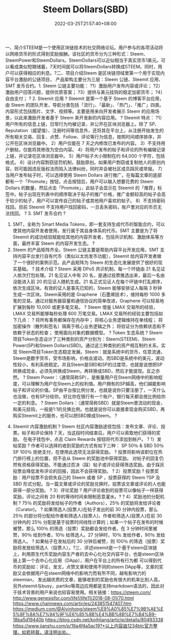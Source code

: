 ﻿---
weight: 
title: "Steem Dollars(SBD)"
description: "STEEM是一个使用区块链技术的社交网络论坛"
date: 2022-03-25T21:57:40+08:00
lastmod: 2022-03-25T16:45:40+08:00
draft: false
authors: ["Metabd"]
featuredImage: "steem-dollarssbd.webp"
link: ""
tags: ["数字代币","Steem Dollars(SBD)"]
categories: ["navigation"]
navigation: ["数字代币"]
lightgallery: true
toc: true
pinned: false
recommend: false
recommend1: false
---
一、简介STEEM是一个使用区块链技术的社交网络论坛。用户参与的各项活动将以网络货币的形式得到奖励报酬。该社区的货币分为三种形式：Steem、SteemPower和SteemDollars。SteemDollars可以近似相当于真实货币1美元。可以看成类似短期储蓄，7天时间就可以将SteemDollars转换成STEEM。同时，用户可以获得相应的利息。?二、项目介绍Steem 是区块链领域里第一个用于实现内容平台激励的公链项目， 产品架构主要分为三层：Steem 公链、Steemit 应用、SMT 发币合约。1. Steem 公链主要功能：
?1）激励用户发布内容或评论；
?2）激励用户回答问题，提供优质答案；
?3）提供与美元挂钩的稳定加密货币；
?4）自由支付；
?
2. Steemit 应用
?
Steemit 是第一个基于 Steem 的博客平台应用，由 Steem 的团队开发，导航分类包括「流行」、「最新」、「热门」、「推广」四类。内容形式包括图片、文字、视频等。主要是用来向开发者展示 Steem 的应用场景，以此来激励开发者基于 Steem 来开发新的内容应用。
?
Steemit 特点：
?1）用户所有的信息上链，日常行为均被记录，并公开在区块浏览器上。除了 SP、Reputation（威望值）、注册时间等信息外，还将其在平台上，从注册开始发生的所有相关交易、回复、点赞、Follow、评论等行为信息，按照时间顺序排序，并公开在区块浏览器中。
2）用户仅能在 7 天之内修改已发布的内容。
3）不支持用户删帖，仅能将其修改为空白内容。
4）将用户发布的帖子和评论的所有编辑记录上链，并记录在区块浏览器中。
5）用户帖子大小限制在约 64,000 个字符，包括格式。
6）设计内容剽窃惩罚机制，鼓励原创。如果用户剽窃或复制他人的原创内容，则可能因违反版权法而陷入法律纠纷，同时并会被社区成员踩灰或举报。
7）当用户发布帖子时，可以选择使用 Steem Dollars 进行推广。在每篇文章的底部都有一个「Promote」按钮，点击按钮后，用户可以输入想要花费的 Steem Dollars 的数量，然后点击「Promote」，此帖子会显示在 Steemit 的「推荐」标签中。帖子出现在列表中的顺序取决于贴子的推广价格，推广金额较高的帖子会高于较少的帖子，用户可以宣传自己的帖子或其他用户喜欢的帖子。
8）不支持密码找回。目前 Steemit 不支持用户找回密码，一旦丢失密码，账户里对应的币页无法找回。
?
3. SMT 发币合约
?
1) SMT，全称为 Smart Media Tokens，即一套支持生成代币的智能合约，可以使其他内容开发者使用，发行属于其自身体系的代币。SMT 主要是为了将 Steemit 的成功经验赋能给其他的内容开发者，包括共识机制、激励体系等方面，最终丰富 Steem 的内容开发生态。
?
2) Steem 的产品矩阵齐全。Steem 公链主要是帮助内容平台开发应用，SMT 支持内容平台发行自有代币（类似以太坊发币功能），Steemit 给内容开发者做了一个很好的案例示范。此产品矩阵为 Steem 的生态化发展提供了很好的现实基础。
?
技术介绍
?
Steem 采用 DPoS 共识机制，每一个环链由 21 名见证人依次打包处理。21 名见证人中有 20 名，是通过投票推选出来，最后一名由没能进入前 20 的见证人随机生成。21 名正式见证人在每个环链中打乱顺序，依次生成区块。有效的证人是事先已知的，Steem 能够安排证人每隔 3 秒钟生成一次区块。Steem采用的是 Graphene（石墨烯技术），维持每秒 1000 多笔的交易。通过对服务器容量和通信协议的简单改进，Graphene 可以轻易地扩展到每秒 10,000 或更多笔交易。
?
Steem 借鉴 LMAX 交易所的经验，LMAX 交易所能够每秒处理 600 万笔交易。LMAX 交易所的经验主要包括如下几点：
?
将所有事务都保存在内存中；
将核心业务逻辑维持在单线程；
将加密操作（散列和签名）隔离于核心业务逻辑之外；
将验证分为依赖状态和不依赖于状态的检查；
使用面向对象的数据模型。
?
Token 生态系统
?
Steem项目Token生态设计了三种类别的资产分别为：Steem(STEEM)、Steem Power(SP)和Steem Dollars(SBD)。通过这三种类别的资产相互制约关系，实现 Steem项目Token生态稳定发展。Steem：就是系统中的货币，任意流通，Steem是数字货币，受市场影响，价格会波动。而SBD是系统中的美元，波动性较小，有利系统稳定。并且Steem是SBD和SP的过度项，也就是说想把SP转换成现金，必须先转换成Steem，再转换成SBD，然后才能提现。反之亦然。
?
Steem Power：（通常简称SP），是衡量用户在Steem网络中的影响程度，可以理解为用户在Steem上的权利值。用户拥有的SP越高，他们越能影响帖子和评论的价值。SP由平台按比例分发，也就是说你只要注册了，一天什么也没做，也有SP分给你。好比你在银行有一个账户，银行每天都会按比例给你一定的利息。
?
Steem Dollars：（通常简称SBD）就是Steem里流动的现金，和美元挂钩，一般是1:1的兑换比例。也就是说你可以直接拿现金购买SBD，再购买Steemit上的服务，也可以把SBD换成Steem。
?
4. Steemit 内容激励机制
?
Steem 社区内容激励途径包括：发布文章、评论、投票。帖子和评论保持 7 天，当这段时间结束后，用户可以索取他们获得的奖励。 在电子钱包中，点击 Claim Rewards 按钮将代币添加到帐户。
?
1）发帖奖励
?
作者可以选择的收到奖励的方式有如下三种：
SP 50％ & SBD 50％
SP 100％
拒绝支付，在使用此选项无法获得奖励。
?
投票将影响该职位在热门排行榜上的位置，但不会从 Steem 的奖励池中获得奖励。 对帖子的回复仍然有资格获得奖励。不能通过否决（踩）帖子或评论获得筛选奖励。由于踩灰投票会降低发布评论的回报，因此不会获得奖励。
?
2）投票奖励
?
投票奖励：用户投票不会损失自己的 Steem 或者 SP ，投票获得的 Steem ?SP 及 SBD 形式分配。当一篇文章或评论的奖励兑换时，投票该文章或评论的人也能获得一部分奖励。
?
3）评论奖励
?
用户评论收到的投票可以像帖子一样获得奖励，评论之间有 20 秒的等待时间来限制恶意灌水。?
?
4）奖励池的分配机制
?
75％ 的奖励将发给帖子的作者（Authors），25％ 的奖励将发给评论者（Curator)。
?
如果筛选人(投票人)在帖子发出的前 30 分钟内投票，那么 25％ 的部分将分配给作者和筛选人(投票人)，作者和筛选人(投票人)在前 30 分钟内的 25％ 分配是基于投票时间线性计算的；如果一个帖子在发布的时候被赞，那么 100％ 的筛选（投票）奖励都会发给作者。在 3 分钟时间里被赞，90％ 给到作者，10％ 给筛选人。27 分钟时，10％ 发给作者，90％ 发给筛选人。
?
如果帖子在发帖后的 30 分钟后被赞，则 100％ 的筛选（投票）奖励将发放给筛选人（投票人）。?三、评述steemit是一个基于steem区块链上，利用原生代币奖励内容生产者的去中心化社交内容平台，也是steem区块链上第一个去中心化应用（DApp），用户在平台上的所有行为都 可以得到代币的奖励如：评论，发文，点赞文章和使用不同的steem DApp等，文章的奖励又会依据用户在steem网络中的影响力而有所不同，越有影响力的steemian， 发出越优质的文章，能够收到的奖励也有很大的机率比别人高，另外steemit与busy，partiko等周边应用都是支持markdown语法的，因此对于技术背景的用户来说也较容易使用。相关链接：https://steem.com/
http://www.genesisfor.com/life1/life11/2018-08-01/70.html
https://www.chainnews.com/articles/243851547407.htm
https://medium.com/@Alvinhong/steem%E9%A0%85%E7%9B%AE%E5%8F%8A%E7%94%9F%E6%85%8B%E4%BB%8B%E7%B4%B9-18ba5d19440b
https://blog.csdn.net/kojhliang/article/details/80493338
https://www.jianshu.com/p/19a4f4a5ac19?*以上内容由1234btc官方整理，如若转载，请注明出处。
